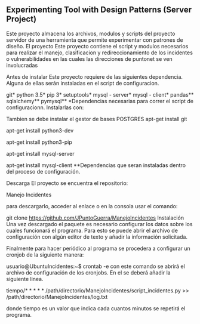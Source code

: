 Experimenting Tool with Design Patterns (Server Project)
--------------------------------------------------------
Este proyecto almacena los archivos, modulos y scripts del proyecto servidor
de una herramienta que permite experimentar con patrones de diseño. El proyecto 
Este proyecto contiene el script y modulos necesarios para realizar el manejo, clasificacion y redireccionamiento de los incidentes o vulnerabilidades en las cuales las direcciones de puntonet se ven involucradas

Antes de instalar
Este proyecto requiere de las siguientes dependencia. Alguna de ellas serán instaladas en el script de configuracion.

git*
python 3.5*
pip 3*
setuptools*
mysql - server*
mysql - client*
pandas**
sqlalchemy**
pymysql**
*Dependencias necesarias para correr el script de configuracionn. Instalarlas con:

Tambien se debe instalar el gestor de bases POSTGRES
apt-get install git

apt-get install python3-dev

apt-get install python3-pip

apt-get install mysql-server

apt-get install mysql-client
**Dependencias que seran instaladas dentro del proceso de configuración.

Descarga
El proyecto se encuentra el repositorio:

Manejo Incidentes

para descargarlo, acceder al enlace o en la consola usar el comando:

git clone https://github.com/JPuntoGuerra/ManejoIncidentes
Instalación
Una vez descargado el paquete es necesario configurar los datos sobre los cuales funcionará el programa. Para esto se puede abrir el archivo de configuración con algún editor de texto y añadir la información solicitada.

Finalmente para hacer periódico al programa se procedera a configurar un cronjob de la siguiente manera:

usuario@UbuntuIncidentes:~$ crontab -e
con este comando se abrirá el archivo de configuración de los cronjobs. En el se deberá añadir la siguiente linea.


tiempo/* * * * *  /path/directorio/ManejoIncidentes/script_incidentes.py >> /path/directorio/ManejoIncidentes/log.txt  

donde tiempo es un valor que indica cada cuantos minutos se repetirá el programa.